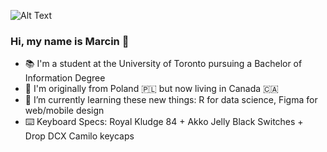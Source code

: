 ![Alt Text](https://i.ibb.co/XX0sLYy/ezgif-com-crop.gif)

### Hi, my name is Marcin 👋
- 📚 I'm a student at the University of Toronto pursuing a Bachelor of Information Degree 
- 📍 I'm originally from Poland 🇵🇱 but now living in Canada 🇨🇦
- 🌱 I’m currently learning these new things: R for data science, Figma for web/mobile design 
- ⌨️ Keyboard Specs: Royal Kludge 84 + Akko Jelly Black Switches + Drop DCX Camilo keycaps 

<!--
**jackchinski/jackchinski** is a ✨ _special_ ✨ repository because its `README.md` (this file) appears on your GitHub profile.

Here are some ideas to get you started:

- 🔭 I’m currently working on ...
- 🌱 I’m currently learning ...
- 👯 I’m looking to collaborate on ...
- 🤔 I’m looking for help with ...
- 💬 Ask me about ...
- 📫 How to reach me: ...
- 😄 Pronouns: ...
- ⚡ Fun fact: ...
-->

